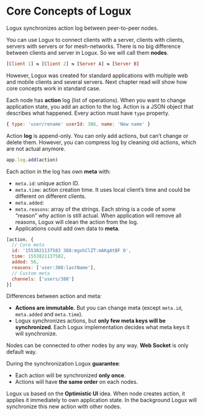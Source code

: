 # Core Concepts of Logux

Logux synchronizes action log between peer-to-peer nodes.

You can use Logux to connect clients with a server, clients with clients,
servers with servers or for mesh-networks. There is no big difference between
clients and server in Logux. So we will call them **nodes**.

```haskell
[Client 1] ⇆ [Client 2] ⇆ [Server A] ⇆ [Server B]
```

However, Logux was created for standard applications with multiple
web and mobile clients and several servers. Next chapter read will show
how core concepts work in standard case.

Each node has **action** log (list of operations). When you want to change
application state, you add an action to the log. Action is a JSON object
that describes what happened. Every action must have `type` property.

```js
{ type: 'user/rename' userId: 386, name: 'New name' }
```

Action **log** is append-only. You can only add actions, but can’t change
or delete them. However, you can compress log by cleaning old actions,
which are not actual anymore.

```js
app.log.add(action)
```

Each action in the log has own **meta** with:

* `meta.id`: unique action ID.
* `meta.time`: action creation time. It uses local client’s time
  and could be different on different clients.
* `meta.added`:
* `meta.reasons`: array of the strings. Each string is a code of some “reason”
  why action is still actual. When application will remove all reasons,
  Logux will clean the action from the log.
* Applications could add own data to **meta**.

```js
[action, {
  // Core meta
  id: '1553821137583 388:mgxhClZT:mAKgAtBF 0',
  time: 1553821137582,
  added: 56,
  reasons: ['user:388:lastName'],
  // Custom meta
  channels: ['users/388']
}]
```

Differences between action and meta:

* **Actions are immutable.** But you can change meta
  (except `meta.id`, `meta.added` and `meta.time`).
* Logux synchronizes actions, but **only few meta keys will be synchronized**.
  Each Logux implementation decides what meta keys it will synchronize.

Nodes can be connected to other nodes by any way.
**Web Socket** is only default way.

During the synchronization Logux **guarantee**:

* Each action will be synchronized **only once**.
* Actions will have **the same order** on each nodes.

Logux us based on the **Optimistic UI** idea. When node creates action,
it applies it immediately to own application state. In the background Logux
will synchronize this new action with other nodes.
